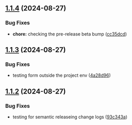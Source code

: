 ## [1.1.4](https://github.com/Famzy/Finace-Tracker-ComposeMutliPlatform-Mobile/compare/v1.1.3...v1.1.4) (2024-08-27)


### Bug Fixes

* **chore:** checking the pre-release beta bump ([cc35dcd](https://github.com/Famzy/Finace-Tracker-ComposeMutliPlatform-Mobile/commit/cc35dcd5dba5d838c23fb6006b776a9b0c56c728))

## [1.1.3](https://github.com/Famzy/Finace-Tracker-ComposeMutliPlatform-Mobile/compare/v1.1.2...v1.1.3) (2024-08-27)


### Bug Fixes

* testing form outside the project env ([4a28d96](https://github.com/Famzy/Finace-Tracker-ComposeMutliPlatform-Mobile/commit/4a28d9636caffa623c562bfd77f316d0aaad94d6))

## [1.1.2](https://github.com/Famzy/Finace-Tracker-ComposeMutliPlatform-Mobile/compare/v1.1.1...v1.1.2) (2024-08-27)


### Bug Fixes

* testing for semantic releaseing change logs ([93c343a](https://github.com/Famzy/Finace-Tracker-ComposeMutliPlatform-Mobile/commit/93c343ad3524fc4e2e987e167cf55ed3067b71b6))
